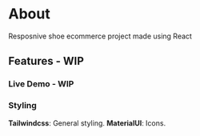 # About

Resposnive shoe ecommerce project made using React

## Features - WIP

### Live Demo - WIP

### Styling

**Tailwindcss**: General styling.
**MaterialUI**: Icons.
